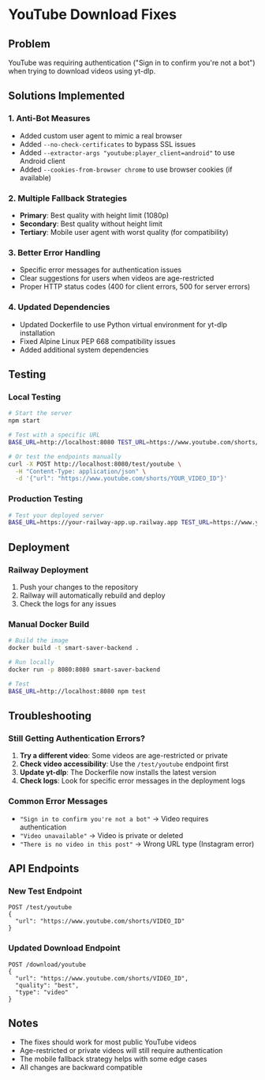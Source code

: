 # YouTube Download Fixes

## Problem
YouTube was requiring authentication ("Sign in to confirm you're not a bot") when trying to download videos using yt-dlp.

## Solutions Implemented

### 1. Anti-Bot Measures
- Added custom user agent to mimic a real browser
- Added `--no-check-certificates` to bypass SSL issues
- Added `--extractor-args "youtube:player_client=android"` to use Android client
- Added `--cookies-from-browser chrome` to use browser cookies (if available)

### 2. Multiple Fallback Strategies
- **Primary**: Best quality with height limit (1080p)
- **Secondary**: Best quality without height limit
- **Tertiary**: Mobile user agent with worst quality (for compatibility)

### 3. Better Error Handling
- Specific error messages for authentication issues
- Clear suggestions for users when videos are age-restricted
- Proper HTTP status codes (400 for client errors, 500 for server errors)

### 4. Updated Dependencies
- Updated Dockerfile to use Python virtual environment for yt-dlp installation
- Fixed Alpine Linux PEP 668 compatibility issues
- Added additional system dependencies

## Testing

### Local Testing
```bash
# Start the server
npm start

# Test with a specific URL
BASE_URL=http://localhost:8080 TEST_URL=https://www.youtube.com/shorts/YOUR_VIDEO_ID npm test

# Or test the endpoints manually
curl -X POST http://localhost:8080/test/youtube \
  -H "Content-Type: application/json" \
  -d '{"url": "https://www.youtube.com/shorts/YOUR_VIDEO_ID"}'
```

### Production Testing
```bash
# Test your deployed server
BASE_URL=https://your-railway-app.up.railway.app TEST_URL=https://www.youtube.com/shorts/YOUR_VIDEO_ID npm test
```

## Deployment

### Railway Deployment
1. Push your changes to the repository
2. Railway will automatically rebuild and deploy
3. Check the logs for any issues

### Manual Docker Build
```bash
# Build the image
docker build -t smart-saver-backend .

# Run locally
docker run -p 8080:8080 smart-saver-backend

# Test
BASE_URL=http://localhost:8080 npm test
```

## Troubleshooting

### Still Getting Authentication Errors?
1. **Try a different video**: Some videos are age-restricted or private
2. **Check video accessibility**: Use the `/test/youtube` endpoint first
3. **Update yt-dlp**: The Dockerfile now installs the latest version
4. **Check logs**: Look for specific error messages in the deployment logs

### Common Error Messages
- `"Sign in to confirm you're not a bot"` → Video requires authentication
- `"Video unavailable"` → Video is private or deleted
- `"There is no video in this post"` → Wrong URL type (Instagram error)

## API Endpoints

### New Test Endpoint
```
POST /test/youtube
{
  "url": "https://www.youtube.com/shorts/VIDEO_ID"
}
```

### Updated Download Endpoint
```
POST /download/youtube
{
  "url": "https://www.youtube.com/shorts/VIDEO_ID",
  "quality": "best",
  "type": "video"
}
```

## Notes
- The fixes should work for most public YouTube videos
- Age-restricted or private videos will still require authentication
- The mobile fallback strategy helps with some edge cases
- All changes are backward compatible 